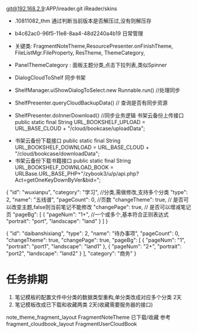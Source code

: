 git@192.168.2.9:APP/ireader.git 
iReader/skins
- .10811082_thm 通过判断当前版本是否解压过,没有则解压存
- b4c62ac0-96f5-11e8-8aa4-48d2240a4b19 日常管理


- 关键类: FragmentNoteTheme,ResourcePresenter.onFinishTheme, FileListMgr.FileProperty, ResTheme, ThemeCategory, 
- PanelThemeCategory : 面板主题分类,点击下拉列表,类似Spinner
- DialogCloudToShelf 同步书架
- ShelfManager.uiShowDialogToSelect.new Runnable.run() //处理同步
- ShelfPresenter.queryCloudBackupData() // 查询是否有同步资源
- ShelfPresenter.doInnerDownload() //同步业务逻辑
书架云备份上传接口
public static final String URL_BOOKSHELF_UPLOAD			= URL_BASE_CLOUD + "/cloud/bookcase/uploadData";
 * 书架云备份下载接口
public static final String URL_BOOKSHELF_DOWNLOAD		= URL_BASE_CLOUD + "/cloud/bookcase/downloadData";
 * 书架云备份下载书籍接口
public static final String URL_BOOKSHELF_DOWNLOAD_BOOK	= URLBase.URL_BASE_PHP+"/zybook3/u/p/api.php?Act=getOneKeyDownByVer&bid=";

{
    "id": "wuxianpu",
    "category": "学习", //分类,需做修改,支持多个分类
    "type": 2,
    "name": "五线谱",
    "pageCount": 0, //页数
    "changeTheme": true, // 是否可以改变主题,false则当前笔记不能修改
    "changePage": true, // 是否可以增减笔记页
    "pageBg": [
        {
            "pageNum": "1+", //一个或多个,基本符合正则表达式
            "portrait": "port",
            "landscape": "land"
        }
    ]
}

{
    "id": "daibanshixiang",
    "type": 2,
    "name": "待办事项",
    "pageCount": 0,
    "changeTheme": true,
    "changePage": true,
    "pageBg": [
        {
            "pageNum": "1",
            "portrait": "port1",
            "landscape": "land1"
        },
        {
            "pageNum": "2+",
            "portrait": "port2",
            "landscape": "land2"
        }
    ],
    "category": "商务"
}

# 任务排期
1. 笔记模板的配置文件中分类的数据类型重构,单分类改成对应多个分类 2天
2. 笔记模板改成已下载和收藏两类 2天(收藏需要服务器的接口)

note_theme_fragment_layout FragmentNoteTheme
已下载/收藏  参考fragment_cloudbook_layout FragmentUserCloudBook 